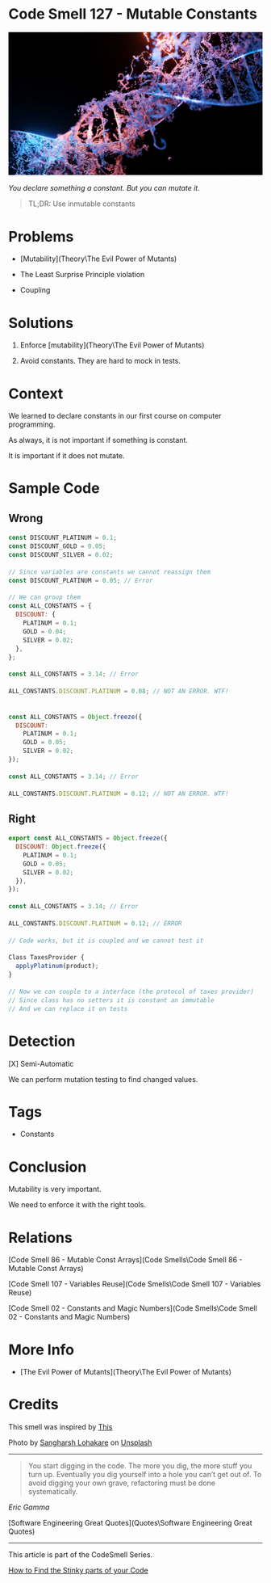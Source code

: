 # Code Smell 127 - Mutable Constants

![Code Smell 127 - Mutable Constants](sangharsh-lohakare-8o_LkMpo8ug-unsplash.jpg)

*You declare something a constant. But you can mutate it.*

> TL;DR: Use inmutable constants

# Problems

- [Mutability](Theory\The Evil Power of Mutants)

- The Least Surprise Principle violation

- Coupling

# Solutions

1. Enforce [mutability](Theory\The Evil Power of Mutants)

2. Avoid constants. They are hard to mock in tests.

# Context

We learned to declare constants in our first course on computer programming.

As always, it is not important if something is constant. 

It is important if it does not mutate.

# Sample Code

## Wrong

[Gist Url]: # (https://gist.github.com/mcsee/3317c6e127e2d8b800174415eb79a08e)
```javascript
const DISCOUNT_PLATINUM = 0.1;
const DISCOUNT_GOLD = 0.05;
const DISCOUNT_SILVER = 0.02;

// Since variables are constants we cannot reassign them
const DISCOUNT_PLATINUM = 0.05; // Error

// We can group them
const ALL_CONSTANTS = {
  DISCOUNT: {
    PLATINUM = 0.1;
    GOLD = 0.04;
    SILVER = 0.02;  
  },
};

const ALL_CONSTANTS = 3.14; // Error

ALL_CONSTANTS.DISCOUNT.PLATINUM = 0.08; // NOT AN ERROR. WTF!


const ALL_CONSTANTS = Object.freeze({
  DISCOUNT: 
    PLATINUM = 0.1;
    GOLD = 0.05;
    SILVER = 0.02; 
});

const ALL_CONSTANTS = 3.14; // Error

ALL_CONSTANTS.DISCOUNT.PLATINUM = 0.12; // NOT AN ERROR. WTF!
```

## Right
 
[Gist Url]: # (https://gist.github.com/mcsee/e656ae640875909f55bd7eda10b4d227)
```javascript
export const ALL_CONSTANTS = Object.freeze({
  DISCOUNT: Object.freeze({
    PLATINUM = 0.1;
    GOLD = 0.05;
    SILVER = 0.02;  
  }),
});

const ALL_CONSTANTS = 3.14; // Error

ALL_CONSTANTS.DISCOUNT.PLATINUM = 0.12; // ERROR

// Code works, but it is coupled and we cannot test it

Class TaxesProvider {
  applyPlatinum(product);
}

// Now we can couple to a interface (the protocol of taxes provider)
// Since class has no setters it is constant an immutable
// And we can replace it on tests
```

# Detection

[X] Semi-Automatic 

We can perform mutation testing to find changed values.

# Tags

- Constants

# Conclusion

Mutability is very important.

We need to enforce it with the right tools.

# Relations

[Code Smell 86 - Mutable Const Arrays](Code Smells\Code Smell 86 - Mutable Const Arrays)

[Code Smell 107 - Variables Reuse](Code Smells\Code Smell 107 - Variables Reuse)

[Code Smell 02 - Constants and Magic Numbers](Code Smells\Code Smell 02 - Constants and Magic Numbers)

# More Info

- [The Evil Power of Mutants](Theory\The Evil Power of Mutants)

# Credits

This smell was inspired by [This](https://dev.to/bytebodger/javascript-constants-with-objectfreeze-4beg)

Photo by [Sangharsh Lohakare](https://unsplash.com/@sangharsh_l) on [Unsplash](https://unsplash.com/s/photos/mutation)
  
* * *

> You start digging in the code. The more you dig, the more stuff you turn up. Eventually you dig yourself into a hole you can’t get out of. To avoid digging your own grave, refactoring must be done systematically.

_Eric Gamma_
 
[Software Engineering Great Quotes](Quotes\Software Engineering Great Quotes)

* * *

This article is part of the CodeSmell Series.

[How to Find the Stinky parts of your Code]()